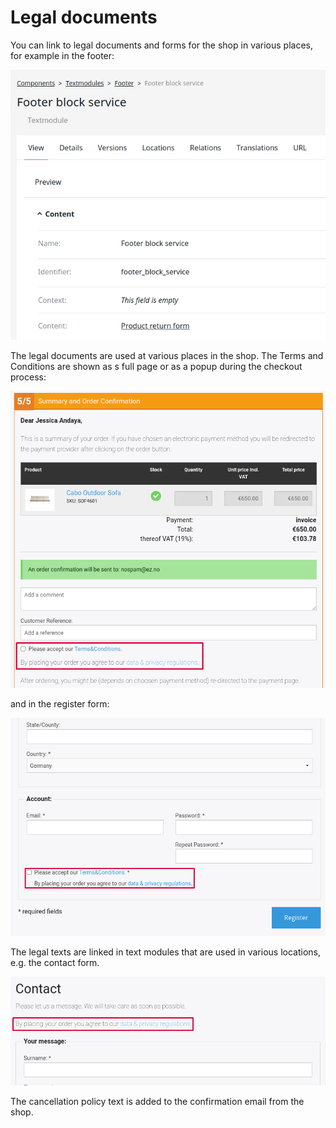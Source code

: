 # Legal documents

You can link to legal documents and forms for the shop in various places, for example in the footer:

![](img/legal_footer.png)

The legal documents are used at various places in the shop. The Terms and Conditions are shown as s full page or as a popup during the checkout process:

![](img/legal_checkout.png)

and in the register form:

![](img/legal_register.png)

The legal texts are linked in text modules that are used in various locations, e.g. the contact form.

![](img/legal_contact.png)

The cancellation policy text is added to the confirmation email from the shop.
